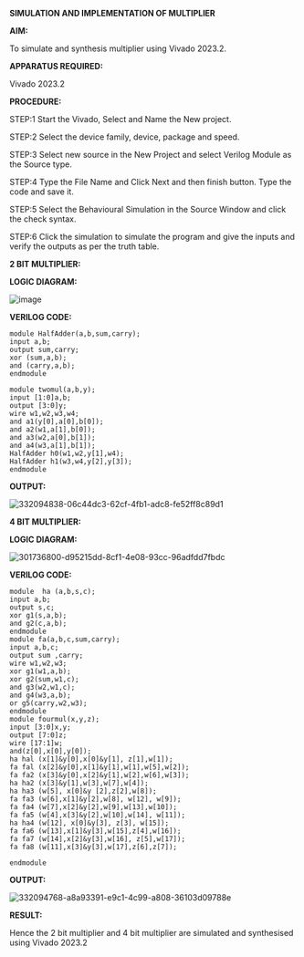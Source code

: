 **SIMULATION AND IMPLEMENTATION OF MULTIPLIER**

**AIM:**

 To simulate and synthesis multiplier using Vivado 2023.2.

**APPARATUS REQUIRED:**

Vivado 2023.2
  
**PROCEDURE:**

STEP:1 Start the Vivado, Select and Name the New project.

STEP:2 Select the device family, device, package and speed.

STEP:3 Select new source in the New Project and select Verilog Module as the Source type.

STEP:4 Type the File Name and Click Next and then finish button. Type the code and save it.

STEP:5 Select the Behavioural Simulation in the Source Window and click the check syntax.

STEP:6 Click the simulation to simulate the program and give the inputs and verify the outputs as per the truth table.


**2 BIT MULTIPLIER:**

**LOGIC DIAGRAM:**

![image](https://github.com/navaneethans/VLSI-LAB-EXP-3/assets/6987778/7713750f-65e6-41c0-8082-5005eac4031c)

**VERILOG CODE:**

```
module HalfAdder(a,b,sum,carry);
input a,b;
output sum,carry;
xor (sum,a,b);
and (carry,a,b);
endmodule

module twomul(a,b,y);
input [1:0]a,b;
output [3:0]y;
wire w1,w2,w3,w4;
and a1(y[0],a[0],b[0]);
and a2(w1,a[1],b[0]);
and a3(w2,a[0],b[1]);
and a4(w3,a[1],b[1]);
HalfAdder h0(w1,w2,y[1],w4);
HalfAdder h1(w3,w4,y[2],y[3]);
endmodule
```

**OUTPUT:**

![332094838-06c44dc3-62cf-4fb1-adc8-fe52ff8c89d1](https://github.com/jaggu654/VLSI-LAB-EXP-3/assets/167850134/9ee1bba9-a699-4718-91a1-5dfed4f0ea92)

**4 BIT MULTIPLIER:**

**LOGIC DIAGRAM:**

![301736800-d95215dd-8cf1-4e08-93cc-96adfdd7fbdc](https://github.com/jaggu654/VLSI-LAB-EXP-3/assets/167850134/d3c17a3a-2547-44b7-8ce2-73dcef8c4c06)


**VERILOG CODE:**

```
module  ha (a,b,s,c);
input a,b;
output s,c;
xor g1(s,a,b);
and g2(c,a,b);
endmodule
module fa(a,b,c,sum,carry);
input a,b,c;
output sum ,carry;
wire w1,w2,w3;
xor g1(w1,a,b);
xor g2(sum,w1,c);
and g3(w2,w1,c); 
and g4(w3,a,b);
or g5(carry,w2,w3);
endmodule
module fourmul(x,y,z);
input [3:0]x,y;
output [7:0]z;
wire [17:1]w;
and(z[0],x[0],y[0]);
ha hal (x[1]&y[0],x[0]&y[1], z[1],w[1]);
fa fal (x[2]&y[0],x[1]&y[1],w[1],w[5],w[2]);
fa fa2 (x[3]&y[0],x[2]&y[1],w[2],w[6],w[3]);
ha ha2 (x[3]&y[1],w[3],w[7],w[4]);
ha ha3 (w[5], x[0]&y [2],z[2],w[8]); 
fa fa3 (w[6],x[1]&y[2],w[8], w[12], w[9]);
fa fa4 (w[7],x[2]&y[2],w[9],w[13],w[10]);
fa fa5 (w[4],x[3]&y[2],w[10],w[14], w[11]);
ha ha4 (w[12], x[0]&y[3], z[3], w[15]);
fa fa6 (w[13],x[1]&y[3],w[15],z[4],w[16]);
fa fa7 (w[14],x[2]&y[3],w[16], z[5],w[17]);
fa fa8 (w[11],x[3]&y[3],w[17],z[6],z[7]);

endmodule
```

**OUTPUT:**

![332094768-a8a93391-e9c1-4c99-a808-36103d09788e](https://github.com/jaggu654/VLSI-LAB-EXP-3/assets/167850134/008c5c81-1b7c-49e9-8db7-5a642a851d54)

**RESULT:**

Hence the 2 bit multiplier and 4 bit multiplier are simulated and synthesised using Vivado 2023.2



